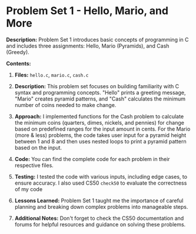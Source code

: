 # Problem Set 1 - Hello, Mario, and More

**Description:** Problem Set 1 introduces basic concepts of programming in C and includes three assignments: Hello, Mario (Pyramids), and Cash (Greedy).

**Contents:**

1. **Files:** `hello.c`, `mario.c`, `cash.c`

2. **Description:** This problem set focuses on building familiarity with C syntax and programming concepts. "Hello" prints a greeting message, "Mario" creates pyramid patterns, and "Cash" calculates the minimum number of coins needed to make change.

3. **Approach:** I implemented functions for the Cash problem to calculate the minimum coins (quarters, dimes, nickels, and pennies) for change based on predefined ranges for the input amount in cents. For the Mario (more & less) problems, the code takes user input for a pyramid height between 1 and 8 and then uses nested loops to print a pyramid pattern based on the input.

4. **Code:** You can find the complete code for each problem in their respective files.

5. **Testing:** I tested the code with various inputs, including edge cases, to ensure accuracy. I also used CS50 `check50` to evaluate the correctness of my code

6. **Lessons Learned:** Problem Set 1 taught me the importance of careful planning and breaking down complex problems into manageable steps.

7. **Additional Notes:** Don't forget to check the CS50 documentation and forums for helpful resources and guidance on solving these problems.
